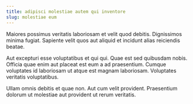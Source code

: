 ```yaml
---
title: adipisci molestiae autem qui inventore
slug: molestiae eum
---
```


Maiores possimus veritatis laboriosam et velit quod debitis. Dignissimos minima fugiat. Sapiente velit quos aut aliquid et incidunt alias reiciendis beatae.

Aut excepturi esse voluptatibus et qui qui. Quae est sed quibusdam nobis. Officia quae enim aut placeat est eum a ad praesentium. Cumque voluptates id laboriosam ut atque est magnam laboriosam. Voluptates veritatis voluptatibus.

Ullam omnis debitis et quae non. Aut cum velit provident. Praesentium dolorum ut molestiae aut provident ut rerum veritatis.
